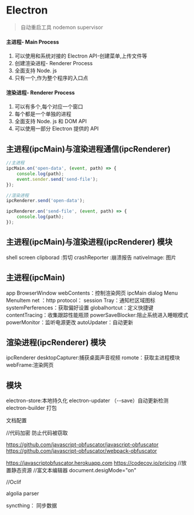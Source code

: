 # Electron

> 自动重启工具 nodemon supervisor

#### 主进程- Main Process

1.  可以使用和系统对接的 Electron API-创建菜单,上传文件等
2.  创建渲染进程- Renderer Process
3.  全面支持 Node. js
4.  只有一个,作为整个程序的入口点

#### 渲染进程- Renderer Process

1.  可以有多个,每个对应一个窗口
2.  每个都是一个单独的进程
3.  全面支持 Node. js 和 DOM API
4.  可以使用一部分 Electron 提供的 API

## 主进程(ipcMain)与渲染进程通信(ipcRenderer)

```javascript
//主进程
ipcMain.on('open-data', (event, path) => {
    console.log(path);
    event.sender.send('send-file');
});

//渲染进程
ipcRenderer.send('open-data');

ipcRenderer.on('send-file', (event, path) => {
    console.log(path);
});
```

## 主进程(ipcMain)与渲染进程(ipcRenderer) 模块

shell
screen
clipborad :剪切
crashReporter :崩溃报告
nativeImage: 图片

## 主进程(ipcMain)

app
BrowserWindow
webContents：控制渲染网页
ipcMain
dialog
Menu
MenuItem
net ：http
protocol：
session
Tray：通知栏区域图标
systemPerferences：获取偏好设置
globalhortcut：定义快捷键
contentTracing：收集跟踪性能瓶颈
powerSaveBlocker:阻止系统进入睡眠模式
powerMonitor：监听电源更改
autoUpdater：自动更新

## 渲染进程(ipcRenderer) 模块

ipcRenderer
desktopCapturer:捕获桌面声音视频
romote：获取主进程模块
webFrame:渲染网页

## 模块

electron-store:本地持久化
electron-updater （--save）自动更新检测
electron-builder 打包

文档配置

<!-- docsify :vue 文档 -->
<!-- gh-pages -->
<!-- doc-test -->
<!-- gatsby react 静态资源网 -->

//代码加密 防止代码被窃取

https://github.com/javascript-obfuscator/javascript-obfuscator
https://github.com/javascript-obfuscator/webpack-obfuscator

https://javascriptobfuscator.herokuapp.com
https://codecov.io/pricing //放置静态资源
//富文本编辑器
document.desigMode="on"

//Oclif

algolia
parser

syncthing： 同步数据


